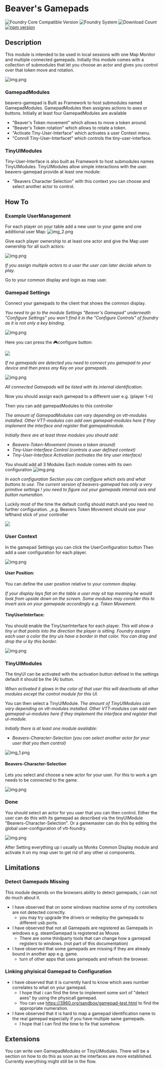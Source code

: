 # Beaver's Gamepads
![Foundry Core Compatible Version](https://img.shields.io/endpoint?url=https%3A%2F%2Ffoundryshields.com%2Fversion%3Fstyle%3Dflat%26url%3Dhttps%3A%2F%2Fgithub.com%2FAngryBeaver%2Fbeavers-gamepad%2Freleases%2Flatest%2Fdownload%2Fmodule.json)
![Foundry System](https://img.shields.io/endpoint?url=https%3A%2F%2Ffoundryshields.com%2Fsystem%3FnameType%3Draw%26showVersion%3D1%26style%3Dflat%26url%3Dhttps%3A%2F%2Fraw.githubusercontent.com%2FAngryBeaver%2Fbeavers-gamepad%2Fmain%2Fmodule.json)
![Download Count](https://img.shields.io/github/downloads/AngryBeaver/beavers-gamepad/total?color=bright-green)
[![npm version](https://badge.fury.io/js/beavers-gamepad.svg)](https://badge.fury.io/js/beavers-gamepad?color=blue)

## Description
This module is intended to be used in local sessions with one Map Monitor and multiple connected gamepads.
Initially this module comes with a collection of submodules that let you choose an actor and gives you control over that token move and rotation.

![img.png](pictures/tinyUI.png)

### GamepadModules
beavers-gamepad is Built as Framework to host submodules named GamepadModules.
GamepadModules then assignes actions to axes or buttons.
Initially at least four GamepadModules are available 
- "Beaver's Token movement" which allows to move a token around.
- "Beaver's Token rotation" which allows to rotate a token.
- "Activate Tiny-User-Interface" which activates a user Context menu.
- "Conroll Tiny-User-Interfacet" which controls the tiny-user-interface.

### TinyUIModules
Tiny-User-Interface is also built as Framework to host submodules names TinyUIModules.
TinyUIModules allow simple interactions with the user.
beavers-gamepad provide at least one module:
- "Beavers Character Selection" with this context you can choose and select another actor to control.

## How To
### Example UserManagement
For each player on your table add a new user to your game and one additional user Map:
![img_2.png](pictures/UserManagement.png)

Give each player ownership to at least one actor and give the Map user ownership for all such actors:

![img.png](pictures/ownership.png)

_If you assign multiple actors to a user the user can later decide whom to play._

Go to your common display and login as map user.
### Gamepad Settings
Connect your gamepads to the client that shows the common display. 

_You need to go to the module Settings "Beaver's Gamepad" underneath "Configure Settings" you won't find it in the "Configure Controls" of foundry as it is not only a key binding._

![img.png](pictures/gamepadConfig2.png)

Here you can press the 🎮configure button:

![](pictures/empty.png)

_If no gamepads are detected you need to connect you gamepad to your device and then press any Key on your gamepads._

![img.png](pictures/detectedGamepads2.png)

_All connected Gamepads will be listed with its internal identification._

Now you should assign each gamepad to a different user e.g. (player 1-n)

Then you can add gamepadModules to this controller

_The amount of GamepadModules can vary depending on vtt-modules installed.
Other VTT-modules can add own gamepad-modules here if they implement the interface and register that gamepadmodule._

_Initially there are at least three modules you should add:_
- _Beavers-Token-Movement (moves a token around)_
- _Tiny-User-Interface Control (controls a user defined context)_
- _Tiny-User-Interface Activation (activates the tiny user interface)_

You should add all 3 Modules Each module comes with its own configuration
![img.png](pictures/basisModules.png)

_In each configuration Section you can configure which axis and what buttons to use._
_The current version of beavers-gamepad has only a very primitive settings ! you need to figure out your gamepads internal axis and button numeration._

Luckily most of the time the default config should match and you need no further configuration.
_e.g. Beavers Token Movement should use your lefthand stick of your controller

![](pictures/beavers-token-movement.png)

### User Context
In the gamepad Settings you can click the UserConfiguration button
Then add a user configuration for each player.

![img.png](pictures/userConfiguration.png)
#### User Position:
You can define the user position relative to your common display. 

_If your display lays flat on the table a user may sit top meaning he would look from upside down on the screen. Some modules may consider this to invert axis on your gamepade accordingly e.g. Token Movement._

#### TinyUserInterface:
You should enable the TinyUserInterface for each player.
_This will show a tiny ui that points into the direction the player is sitting. Foundry assigns each user a color the tiny uis have a border in that color. You can drag and drop the ui by this border._

![img.png](pictures/tinyUI.png)

### TinyUIModules
The tinyUI can be activated with the activation button defined in the settings default it should be the (A) button.

_When activated it glows in the color of that user this will deactivate all other modules except the control module for this UI._

You can then select a TinyUIModule.
_The amount of TinyUIModules can vary depending on vtt-modules installed.
Other VTT-modules can add own gamepad-ui-modules here if they implement the interface and register that ui-module._

_Initially there is at least one module available:_
- _Beavers-Character-Selection (you can select another actor for your user that you then control)_

![img_1.png](pictures/bcs.png)

#### Beavers-Character-Selection
Lets you select and choose a new actor for your user. For this to work a gm needs to be connected to the game.

![img.png](pictures/chooseAnActor.png)


### Done
You should select an actor for you user that you can then control.
Either the user can do this with its gamepad as described via the tinyUIModule "Beavers-Character-Selection".
Or a gamemaster can do this by editing the global user-configuration of vtt-foundry.

![img.png](pictures/globalUserConfig.png)

After Setting everything up i usually us Monks Common Display module and activate it on my map user to get rid of any other ui components.


## Limitations
### Detect Gamepads Missing
This module depends on the browsers ability to detect gamepads, i can not do much about it.
- I have observed that on some windows machine some of my controllers are not detected correctly.
  - you may try upgrade the drivers or redeploy the gamepads to different usb ports.
- I have observed that not all Gamepads are registered as Gamepads in windows e.g. steamGamepad is registered as Mouse.
  - There are some thirdparty tools that can change how a gamepad registers to windows. (not part of this documentation)
- I have observed that some gamepads are missing if they are already bound in another app e.g. game.
  - turn of other apps that uses gamepads and refresh the browser.
### Linking phyisical Gamepad to Configuration
- I have observed that it is currently hard to know which axes number correlates to what on your gamepad.
  - I hope that i can find the time to implement some sort of "detect axes" by using the physicall gamepad.
  - You can use https://3960.org/sandbox/gamepad-test.html to find the appropriate numeration.
- I have observed that it is hard to map a gamepad identification name to the real gamepad especially if you have multiple same gamepads.
  - I hope that I can find the time to fix that somehow. 

## Extensions
You can write own GamepadModules or TinyUiModules. There will be a section on how to do this as soon as the interfaces are more established. Currently everything might still be in the flow.


